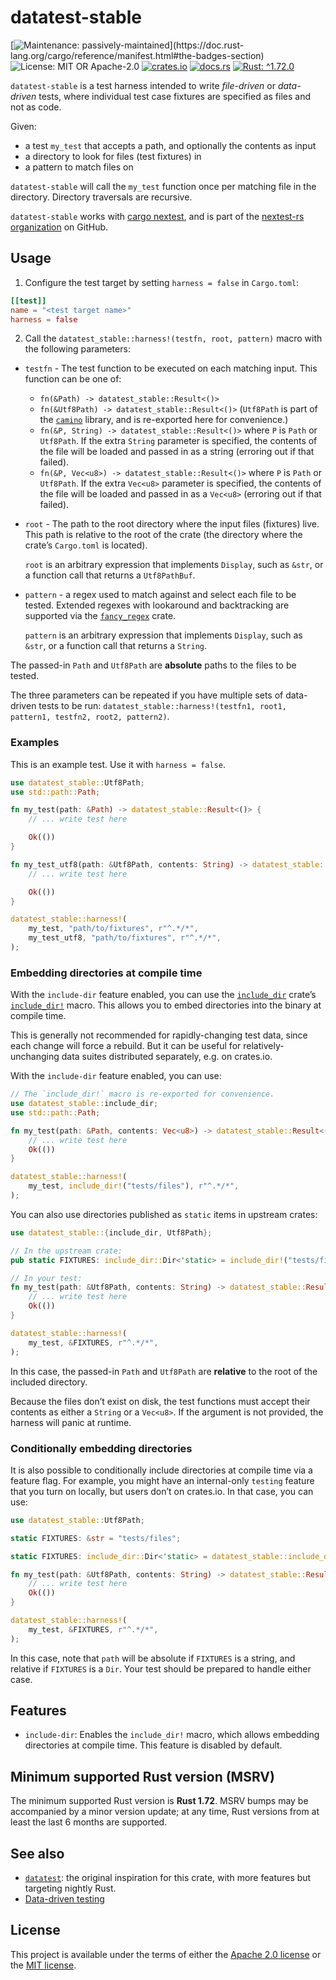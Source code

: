 <!-- cargo-sync-rdme title [[ -->
# datatest-stable
<!-- cargo-sync-rdme ]] -->
<!-- cargo-sync-rdme badge [[ -->
[![Maintenance: passively-maintained](https://img.shields.io/badge/maintenance-passively--maintained-yellowgreen.svg?)](https://doc.rust-lang.org/cargo/reference/manifest.html#the-badges-section)
![License: MIT OR Apache-2.0](https://img.shields.io/crates/l/datatest-stable.svg?)
[![crates.io](https://img.shields.io/crates/v/datatest-stable.svg?logo=rust)](https://crates.io/crates/datatest-stable)
[![docs.rs](https://img.shields.io/docsrs/datatest-stable.svg?logo=docs.rs)](https://docs.rs/datatest-stable)
[![Rust: ^1.72.0](https://img.shields.io/badge/rust-^1.72.0-93450a.svg?logo=rust)](https://doc.rust-lang.org/cargo/reference/manifest.html#the-rust-version-field)
<!-- cargo-sync-rdme ]] -->
<!-- cargo-sync-rdme rustdoc [[ -->
`datatest-stable` is a test harness intended to write *file-driven* or *data-driven* tests,
where individual test case fixtures are specified as files and not as code.

Given:

* a test `my_test` that accepts a path, and optionally the contents as input
* a directory to look for files (test fixtures) in
* a pattern to match files on

`datatest-stable` will call the `my_test` function once per matching file in
the directory. Directory traversals are recursive.

`datatest-stable` works with [cargo nextest](https://nexte.st/), and is part of the [nextest-rs
organization](https://github.com/nextest-rs/) on GitHub.

## Usage

1. Configure the test target by setting `harness = false` in `Cargo.toml`:

````toml
[[test]]
name = "<test target name>"
harness = false
````

2. Call the `datatest_stable::harness!(testfn, root, pattern)` macro with the following
   parameters:

* `testfn` - The test function to be executed on each matching input. This function can be one
  of:
  
  * `fn(&Path) -> datatest_stable::Result<()>`
  * `fn(&Utf8Path) -> datatest_stable::Result<()>` (`Utf8Path` is part of the
    [`camino`](https://docs.rs/camino) library, and is re-exported here for convenience.)
  * `fn(&P, String) -> datatest_stable::Result<()>` where `P` is `Path` or `Utf8Path`. If the
    extra `String` parameter is specified, the contents of the file will be loaded and passed in
    as a string (erroring out if that failed).
  * `fn(&P, Vec<u8>) -> datatest_stable::Result<()>` where `P` is `Path` or `Utf8Path`. If the
    extra `Vec<u8>` parameter is specified, the contents of the file will be loaded and passed
    in as a `Vec<u8>` (erroring out if that failed).
* `root` - The path to the root directory where the input files (fixtures) live. This path is
  relative to the root of the crate (the directory where the crate’s `Cargo.toml` is located).
  
  `root` is an arbitrary expression that implements `Display`, such as `&str`, or a
  function call that returns a `Utf8PathBuf`.

* `pattern` - a regex used to match against and select each file to be tested. Extended regexes
  with lookaround and backtracking are supported via the
  [`fancy_regex`](https://docs.rs/fancy-regex) crate.
  
  `pattern` is an arbitrary expression that implements `Display`, such as
  `&str`, or a function call that returns a `String`.

The passed-in `Path` and `Utf8Path` are **absolute** paths to the files to be tested.

The three parameters can be repeated if you have multiple sets of data-driven tests to be run:
`datatest_stable::harness!(testfn1, root1, pattern1, testfn2, root2, pattern2)`.

### Examples

This is an example test. Use it with `harness = false`.

````rust
use datatest_stable::Utf8Path;
use std::path::Path;

fn my_test(path: &Path) -> datatest_stable::Result<()> {
    // ... write test here

    Ok(())
}

fn my_test_utf8(path: &Utf8Path, contents: String) -> datatest_stable::Result<()> {
    // ... write test here

    Ok(())
}

datatest_stable::harness!(
    my_test, "path/to/fixtures", r"^.*/*",
    my_test_utf8, "path/to/fixtures", r"^.*/*",
);
````

### Embedding directories at compile time

With the `include-dir` feature enabled, you can use the
[`include_dir`](https://docs.rs/include_dir) crate’s [`include_dir!`](https://docs.rs/include_dir_macros/0.7.4/include_dir_macros/macro.include_dir.html) macro.
This allows you to embed directories into the binary at compile time.

This is generally not recommended for rapidly-changing test data, since each
change will force a rebuild. But it can be useful for relatively-unchanging
data suites distributed separately, e.g. on crates.io.

With the `include-dir` feature enabled, you can use:

````rust
// The `include_dir!` macro is re-exported for convenience.
use datatest_stable::include_dir;
use std::path::Path;

fn my_test(path: &Path, contents: Vec<u8>) -> datatest_stable::Result<()> {
    // ... write test here
    Ok(())
}

datatest_stable::harness!(
    my_test, include_dir!("tests/files"), r"^.*/*",
);
````

You can also use directories published as `static` items in upstream crates:

````rust
use datatest_stable::{include_dir, Utf8Path};

// In the upstream crate:
pub static FIXTURES: include_dir::Dir<'static> = include_dir!("tests/files");

// In your test:
fn my_test(path: &Utf8Path, contents: String) -> datatest_stable::Result<()> {
    // ... write test here
    Ok(())
}

datatest_stable::harness!(
    my_test, &FIXTURES, r"^.*/*",
);
````

In this case, the passed-in `Path` and `Utf8Path` are **relative** to the
root of the included directory.

Because the files don’t exist on disk, the test functions must accept their
contents as either a `String` or a `Vec<u8>`. If the argument is not
provided, the harness will panic at runtime.

### Conditionally embedding directories

It is also possible to conditionally include directories at compile time via
a feature flag. For example, you might have an internal-only `testing`
feature that you turn on locally, but users don’t on crates.io. In that
case, you can use:

````rust
use datatest_stable::Utf8Path;

static FIXTURES: &str = "tests/files";

static FIXTURES: include_dir::Dir<'static> = datatest_stable::include_dir!("tests/files");

fn my_test(path: &Utf8Path, contents: String) -> datatest_stable::Result<()> {
    // ... write test here
    Ok(())
}

datatest_stable::harness!(
    my_test, &FIXTURES, r"^.*/*",
);
````

In this case, note that `path` will be absolute if `FIXTURES` is a string,
and relative if `FIXTURES` is a `Dir`. Your test should be prepared to
handle either case.

## Features

* `include-dir`: Enables the `include_dir!` macro, which allows embedding
  directories at compile time. This feature is disabled by default.

## Minimum supported Rust version (MSRV)

The minimum supported Rust version is **Rust 1.72**. MSRV bumps may be accompanied by a minor
version update; at any time, Rust versions from at least the last 6 months are supported.

## See also

* [`datatest`](https://crates.io/crates/datatest): the original inspiration for this crate, with
  more features but targeting nightly Rust.
* [Data-driven testing](https://en.wikipedia.org/wiki/Data-driven_testing)
<!-- cargo-sync-rdme ]] -->

## License

This project is available under the terms of either the [Apache 2.0 license](LICENSE-APACHE) or the [MIT
license](LICENSE-MIT).
